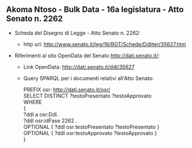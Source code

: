 ## Akoma Ntoso - Bulk Data - 16a legislatura - Atto Senato n. 2262 ##

* Scheda del Disegno di Legge - Atto Senato n. 2262:
	* http url: http://www.senato.it/leg/16/BGT/Schede/Ddliter/35627.htm

* Riferimenti al sito OpenData del Senato http://dati.senato.it/:
	* Link OpenData: http://dati.senato.it/ddl/35627
	* Query SPARQL per i documenti relativi all'Atto Senato:

        PREFIX osr: <http://dati.senato.it/osr/>  
		SELECT DISTINCT ?testoPresentato ?testoApprovato  
		WHERE  
		{  
		    ?ddl a osr:Ddl.  
		    ?ddl osr:idFase 2262 .  
		    OPTIONAL { ?ddl osr:testoPresentato ?testoPresentato }  
		    OPTIONAL { ?ddl osr:testoApprovato ?testoApprovato }  
		}
		
